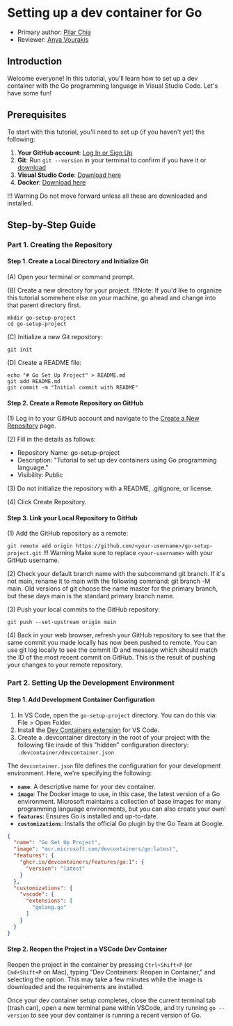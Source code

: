 # Setting up a dev container for Go

* Primary author: [Pilar Chia](https://github.com/mchia157)
* Reviewer: [Anya Vourakis](https://github.com/v-anya)

## Introduction
Welcome everyone! In this tutorial, you'll learn how to set up a dev container with the Go programming language in Visual Studio Code. Let's have some fun!

## Prerequisites 
To start with this tutorial, you'll need to set up (if you haven't yet) the following:

1. **Your GitHub account**: [Log In or Sign Up](https://github.com/)
2. **Git**: Run `git --version` in your terminal to confirm if you have it or [download](https://git-scm.com/book/en/v2/Getting-Started-Installing-Git)
3. **Visual Studio Code**: [Download here](https://code.visualstudio.com/)
4. **Docker**: [Download here](https://www.docker.com/products/docker-desktop/)

!!! Warning 
    Do not move forward unless all these are downloaded and installed. 

## Step-by-Step Guide

### Part 1. Creating the Repository
#### Step 1. Create a Local Directory and Initialize Git

(A) Open your terminal or command prompt.

(B) Create a new directory for your project. 
!!!Note: 
    If you'd like to organize this tutorial somewhere else on your machine, go ahead and change into that parent directory first.
```
mkdir go-setup-project
cd go-setup-project
```

(C) Initialize a new Git repository:

`git init`

(D) Create a README file:

```
echo "# Go Set Up Project" > README.md
git add README.md
git commit -m "Initial commit with README"
```
#### Step 2. Create a Remote Repository on GitHub
(1) Log in to your GitHub account and navigate to the [Create a New Repository](https://github.com/new) page.

(2) Fill in the details as follows:

* Repository Name: go-setup-project
* Description: "Tutorial to set up dev containers using Go programming language."
* Visibility: Public

(3) Do not initialize the repository with a README, .gitignore, or license.

(4) Click Create Repository.
#### Step 3. Link your Local Repository to GitHub
(1) Add the GitHub repository as a remote:

`git remote add origin https://github.com/<your-username>/go-setup-project.git`
!!! Warning
    Make sure to replace `<your-username>` with your GitHub username.

(2) Check your default branch name with the subcommand git branch. If it's not main, rename it to main with the following command: git branch -M main. Old versions of git choose the name master for the primary branch, but these days main is the standard primary branch name.

(3) Push your local commits to the GitHub repository:

`git push --set-upstream origin main`

(4) Back in your web browser, refresh your GitHub repository to see that the same commit you made locally has now been pushed to remote. You can use git log locally to see the commit ID and message which should match the ID of the most recent commit on GitHub. This is the result of pushing your changes to your remote repository.

### Part 2. Setting Up the Development Environment
#### Step 1. Add Development Container Configuration

1. In VS Code, open the `go-setup-project` directory. You can do this via: File > Open Folder.
2. Install the [Dev Containers extension](https://marketplace.visualstudio.com/items?itemName=ms-vscode-remote.remote-containers) for VS Code.
3. Create a .devcontainer directory in the root of your project with the following file inside of this "hidden" configuration directory:
`.devcontainer/devcontainer.json`

The `devcontainer.json` file defines the configuration for your development environment. Here, we're specifying the following:

* **`name`**: A descriptive name for your dev container.
* **`image`**: The Docker image to use, in this case, the latest version of a Go environment. Microsoft maintains a collection of base images for many programming language environments, but you can also create your own!
* **`features`**: Ensures Go is installed and up-to-date.
* **`customizations`**: Installs the official Go plugin by the Go Team at Google.
```json title=".devcontainer/devcontainer.json"
{
  "name": "Go Set Up Project",
  "image": "mcr.microsoft.com/devcontainers/go:latest",
  "features": {
    "ghcr.io/devcontainers/features/go:1": {
      "version": "latest"
    }
  },
  "customizations": {
    "vscode": {
      "extensions": [
        "golang.go"
      ]
    }
  }
}
```
#### Step 2. Reopen the Project in a VSCode Dev Container
Reopen the project in the container by pressing `Ctrl+Shift+P` (or `Cmd+Shift+P` on Mac), typing "Dev Containers: Reopen in Container," and selecting the option. This may take a few minutes while the image is downloaded and the requirements are installed.

Once your dev container setup completes, close the current terminal tab (trash can), open a new terminal pane within VSCode, and try running `go --version` to see your dev container is running a recent version of Go.